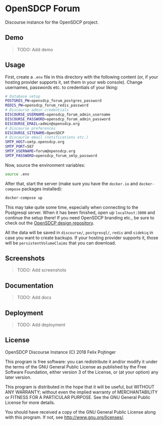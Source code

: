 # OpenSDCP Forum

Discourse instance for the OpenSDCP project.

## Demo

> TODO: Add demo

## Usage

First, create a `.env` file in this directory with the following content (or, if your hosting provider supports it, set them in your web console). Change usernames, passwords etc. to credentials of your liking:

```bash
# Database setup
POSTGRES_PW=opensdcp_forum_postgres_password
REDIS_PW=opensdcp_forum_redis_password
# Discourse admin credentials
DISCOURSE_USERNAME=opensdcp_forum_admin_username
DISCOURSE_PASSWORD=opensdcp_forum_admin_password
DISCOURSE_EMAIL=admin@opensdcp.org
# Discourse preferences
DISCOURSE_SITENAME=OpenSDCP
# Discourse email (notifications etc.)
SMTP_HOST=smtp.opensdcp.org
SMTP_PORT=587
SMTP_USERNAME=forum@opensdcp.org
SMTP_PASSWORD=opensdcp_forum_smtp_password
```

Now, source the environment variables:

```bash
source .env
```

After that, start the server (make sure you have the `docker.io` and `docker-compose` packages installed):

```bash
docker-compose up
```

This may take quite some time, especially when connecting to the Postgresql server. When it has been finished, open up `localhost:3000` and continue the setup there! If you need OpenSDCP branding etc., be sure to check out the [OpenSDCP design repository](https://github.com/opensdcp/opensdcp-design).

All the data will be saved in `discourse/`, `postgresql/`, `redis` and `sidekiq` in case you want to create backups. If your hosting provider supports it, those will be `persistentVolumeClaims` that you can download.

## Screenshots

> TODO: Add screenshots

## Documentation

> TODO: Add docs

## Deployment

> TODO: Add deployment

## License

OpenSDCP Discourse Instance (C) 2018 Felix Pojtinger

This program is free software: you can redistribute it and/or modify
it under the terms of the GNU General Public License as published by
the Free Software Foundation, either version 3 of the License, or
(at your option) any later version.

This program is distributed in the hope that it will be useful,
but WITHOUT ANY WARRANTY; without even the implied warranty of
MERCHANTABILITY or FITNESS FOR A PARTICULAR PURPOSE. See the
GNU General Public License for more details.

You should have received a copy of the GNU General Public License
along with this program. If not, see <http://www.gnu.org/licenses/>.
